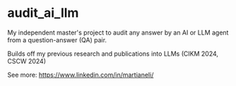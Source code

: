 # audit_ai_llm

My independent master's project to audit any answer by an AI or LLM agent from a question-answer (QA) pair. 

Builds off my previous research and publications into LLMs (CIKM 2024, CSCW 2024)

See more: https://www.linkedin.com/in/martianeli/
